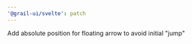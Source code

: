 ```yaml
---
'@grail-ui/svelte': patch
---
```


Add absolute position for floating arrow to avoid initial "jump"
